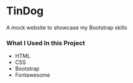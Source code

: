 # TinDog
A mock website to showcase my Bootstrap skills

### What I Used In this Project

- HTML
- CSS
- Bootstrap
- Fontawesome
